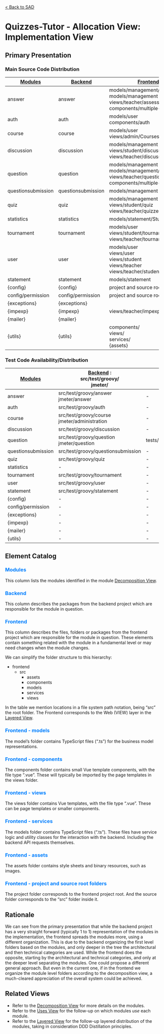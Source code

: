 [< Back to SAD](SAD.md)

# Quizzes-Tutor - Allocation View: Implementation View

## Primary Presentation


### Main Source Code Distribution

| [Modules](module_view_decomposition.md)            | [**Backend**](pictures/backend_complete_folder_structure.png)            | [**Frontend**](pictures/backend_complete_folder_structure.png)                         |
| ------------------ | ------------------ | -------------------------------- |
| answer             | answer             | models/management/questions <br /> models/management <br /> views/teacher/assessments components/multiple-choice       |
| auth               | auth               | models/user  <br /> components/auth                  |
| course             | course             | models/user <br /> views/admin/Courses              |
| discussion         | discussion         | models/management <br /> views/student/discussions <br /> views/teacher/discussions        |
| question           | question           | models/management <br /> models/management/questions <br /> views/teacher/questions <br /> components/multiple-choice       |
| questionsubmission | questionsubmission | models/management <br />| views/questionsubmission         |
| quiz               | quiz               | models/management <br /> views/student/quiz <br /> views/teacher/quizzes            |
| statistics         | statistics         | models/statement/StudentStats.ts |
| tournament         | tournament         | models/user <br /> views/student/tournament <br /> views/teacher/tournaments        |
| user               | user               | models/user <br /> views/user <br /> views/student <br /> views/teacher <br /> views/teacher/students           |
| statement          | statement          | models/statement                 |
| {config}           | {config}           | project and source root folders  |
| config/permission  | config/permission  | project and source root folders  |
| {exceptions}       | {exceptions}       |                                  |
| {impexp}           | {impexp}           | views/teacher/impexp             |
| {mailer}           | {mailer}           |                                  |
| {utils}            | {utils}            | components/ <br /> views/ <br /> services/ <br /> {assets}                         |



### Test Code Availability/Distribution

| [Modules](module_view_decomposition.md)            | [**Backend**](pictures/backend_complete_folder_structure.png) : <br />src/test/groovy/<br />jmeter/            | [**Frontend**](pictures/backend_complete_folder_structure.png) : <br /> tests/unit/                         |
| ------------------ | ------------------ | -------------------------------- |
| answer             | src/test/groovy/answer<br />jmeter/answer             | -                  |
| auth               | src/test/groovy/auth               | -                  |
| course             | src/test/groovy/course<br />jmeter/administration             | -                  |
| discussion         | src/test/groovy/discussion         | -                  |
| question           | src/test/groovy/question<br />jmeter/question           | tests/unit/views/teacher/questions       |
| questionsubmission | src/test/groovy/questionsubmission | -                  |
| quiz               | src/test/groovy/quiz               | -                  |
| statistics         | -                  | -                  |
| tournament         | src/test/groovy/tournament         | -                  |
| user               | src/test/groovy/user               | -                  |
| statement          | src/test/groovy/statement          | -                  |
| {config}           | -                  | -                  |
| config/permission  | -                  | -                  |
| {exceptions}       | -                  | -                  |
| {impexp}           | -                  | -                  |
| {mailer}           | -                  | -                  |
| {utils}            | -                  | -                  |



## Element Catalog


### <span style="color:#0080ff">Modules</span>
This column lists the modules identified in the module [Decomposition View](module_view_decomposition.md).


### <span style="color:#0080ff">Backend</span>
This column describes the packages from the backend project which are responsible for the module in question.  


### <span style="color:#0080ff">Frontend</span>
This column describes the files, folders or packages from the frontend project which are responsible for the module in question. These elements contain something related with the module in a fundamental level or may need changes when the module changes.

We can simplify the folder structure to this hierarchy:
- frontend
    - src
        - assets
        - components
        - models
        - services
        - views

In the table we mention locations in a file system path notation, being “src” the root folder.
The Frontend corresponds to the Web (VIEW) layer in the [Layered View](module_view_layered.md).


### <span style="color:#0080ff">Frontend - models</span>
The model’s folder contains TypeScript files (“.ts”) for the business model representations.


### <span style="color:#0080ff">Frontend - components</span>
The components folder contains small Vue template components, with the file type “.vue”. These will typically be imported by the page templates in the views folder. 


### <span style="color:#0080ff">Frontend - views</span>
The views folder contains Vue templates, with the file type “.vue”. These can be page templates or smaller components.


### <span style="color:#0080ff">Frontend - services</span>
The models folder contains TypeScript files (“.ts”). These files have service logic and utility classes for the interaction with the backend. Including the backend API requests themselves.


### <span style="color:#0080ff">Frontend - assets</span>
The assets folder contains style sheets and binary resources, such as images.


### <span style="color:#0080ff">Frontend - project and source root folders</span>
The project folder corresponds to the frontend project root. And the source folder corresponds to the “src” folder inside it.


## Rationale

We can see from the primary presentation that while the backend project has a very straight forward (typically 1 to 1) representation of the modules in the implementation, the frontend spreads the modules more, using a different organization.
This is due to the backend organizing the first level folders based on the modules, and only deeper in the tree the architectural and then technical categories are used. While the frontend does the opposite, starting by the architectural and technical categories, and only at the deeper level separating the modules.
One could propose a different general approach. But even in the current one, if in the frontend we organize the module level folders according to the decomposition view, a much-cleared appreciation of the overall system could be achieved.



## Related Views

- Refer to the [Decomposition View](module_view_decomposition.md) for more details on the modules.
- Refer to the [Uses View](module_view_uses.md) for the follow-up on which modules *use* each module.
- Refer to the [Layered View](module_view_layered.md) for the follow-up layered distribution of the modules, taking in consideration DDD Distillation principles.

